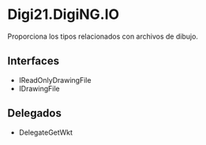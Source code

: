 # Digi21.DigiNG.IO

Proporciona los tipos relacionados con archivos de dibujo.

## Interfaces

* IReadOnlyDrawingFile
* IDrawingFile

## Delegados

* DelegateGetWkt

